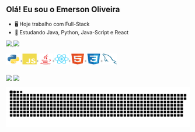## Olá! Eu sou o Emerson Oliveira

- 🖥️ Hoje trabalho com Full-Stack
- 📱 Estudando Java, Python, Java-Script e React

<div>
  <a href="https://beacons.ai/Emerson-Oliveira98">
  <img height="180em" src="https://github-readme-stats.vercel.app/api?username=Emerson-Oliveira98&show_icons=true&theme=dark&include_all_commits=true&count_private=true"/>
  <img height="180em" src="https://github-readme-stats.vercel.app/api/top-langs/?username=Emerson-Oliveira98&layout=compact&langs_count=16&theme=dark"/>
    
</div>
  
  
  
<div style="display: inline_block"><br>
  <img align="center" alt="Emerson-Python" height="30" width="40" src="https://raw.githubusercontent.com/devicons/devicon/master/icons/python/python-original.svg">
  <img align="center" alt="Emerson-Js" height="30" width="40" src="https://raw.githubusercontent.com/devicons/devicon/master/icons/javascript/javascript-plain.svg">
  <img align="center" alt="Emerson-Ts" height="30" width="40" src="https://raw.githubusercontent.com/devicons/devicon/master/icons/java/java-plain.svg">
  <img align="center" alt="Emerson-React" height="30" width="40" src="https://raw.githubusercontent.com/devicons/devicon/master/icons/react/react-original.svg">
  <img align="center" alt="Emerson-HTML" height="30" width="40" src="https://raw.githubusercontent.com/devicons/devicon/master/icons/html5/html5-original.svg">
  <img align="center" alt="Emerson-CSS" height="30" width="40" src="https://raw.githubusercontent.com/devicons/devicon/master/icons/css3/css3-original.svg">
  <img align="center" alt="Emerson-Sql" height="30" width="40" src="https://raw.githubusercontent.com/devicons/devicon/master/icons/mysql/mysql-original.svg">
  


</div>
  
  
##
  
<div>

  <a href = "mailto:emerson.oliver66@gmail.com"><img src="https://img.shields.io/badge/-Gmail-%23333?style=for-the-badge&logo=gmail&logoColor=white" target="_blank"></a>
  <a href="https://www.linkedin.com/in/emerson-moreno-de-oliveira-56744615b" target="_blank"><img src="https://img.shields.io/badge/-LinkedIn-%230077B5?style=for-the-badge&logo=linkedin&logoColor=white" target="_blank"></a>   
</div>
  
![Snake animation](https://github.com/Emerson-Oliveira98/Emerson-Oliveira98/blob/output/github-contribution-grid-snake.svg)
  
  

  
  

